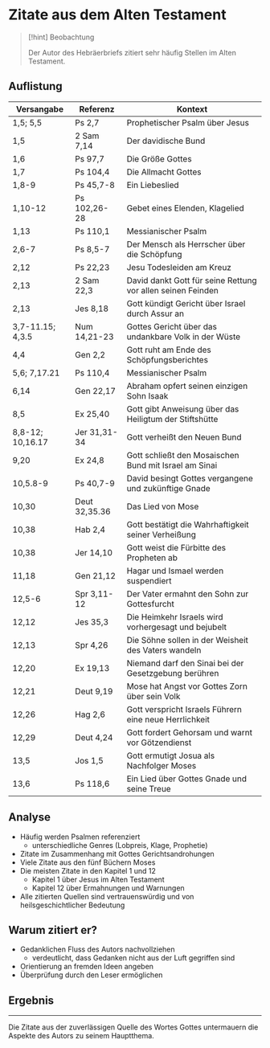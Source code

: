 # Zitate aus dem Alten Testament

> [!hint] Beobachtung
>
> Der Autor des Hebräerbriefs zitiert sehr häufig Stellen im Alten Testament.

## Auflistung

| Versangabe | Referenz | Kontext |
| ---- | ---- | ---- |
| 1,5; 5,5 | Ps 2,7 | Prophetischer Psalm über Jesus |
| 1,5 | 2 Sam 7,14 | Der davidische Bund |
| 1,6 | Ps 97,7 | Die Größe Gottes |
| 1,7 | Ps 104,4 | Die Allmacht Gottes |
| 1,8-9 | Ps 45,7-8 | Ein Liebeslied |
| 1,10-12 | Ps 102,26-28 | Gebet eines Elenden, Klagelied |
| 1,13 | Ps 110,1 | Messianischer Psalm |
| 2,6-7 | Ps 8,5-7 | Der Mensch als Herrscher über die Schöpfung |
| 2,12 | Ps 22,23 | Jesu Todesleiden am Kreuz |
| 2,13 | 2 Sam 22,3 | David dankt Gott für seine Rettung vor allen seinen Feinden |
| 2,13 | Jes 8,18 | Gott kündigt Gericht über Israel durch Assur an |
| 3,7-11.15; 4,3.5 | Num 14,21-23 | Gottes Gericht über das undankbare Volk in der Wüste |
| 4,4 | Gen 2,2 | Gott ruht am Ende des Schöpfungsberichtes |
| 5,6; 7,17.21 | Ps 110,4 | Messianischer Psalm |
| 6,14 | Gen 22,17 | Abraham opfert seinen einzigen Sohn Isaak |
| 8,5 | Ex 25,40 | Gott gibt Anweisung über das Heiligtum der Stiftshütte |
| 8,8-12; 10,16.17 | Jer 31,31-34 | Gott verheißt den Neuen Bund |
| 9,20 | Ex 24,8 | Gott schließt den Mosaischen Bund mit Israel am Sinai |
| 10,5.8-9 | Ps 40,7-9 | David besingt Gottes vergangene und zukünftige Gnade |
| 10,30 | Deut 32,35.36 | Das Lied von Mose |
| 10,38 | Hab 2,4 | Gott bestätigt die Wahrhaftigkeit seiner Verheißung |
| 10,38 | Jer 14,10 | Gott weist die Fürbitte des Propheten ab |
| 11,18 | Gen 21,12 | Hagar und Ismael werden suspendiert |
| 12,5-6 | Spr 3,11-12 | Der Vater ermahnt den Sohn zur Gottesfurcht |
| 12,12 | Jes 35,3 | Die Heimkehr Israels wird vorhergesagt und bejubelt |
| 12,13 | Spr 4,26 | Die Söhne sollen in der Weisheit des Vaters wandeln |
| 12,20 | Ex 19,13 | Niemand darf den Sinai bei der Gesetzgebung berühren |
| 12,21 | Deut 9,19 | Mose hat Angst vor Gottes Zorn über sein Volk |
| 12,26 | Hag 2,6 | Gott verspricht Israels Führern eine neue Herrlichkeit |
| 12,29 | Deut 4,24 | Gott fordert Gehorsam und warnt vor Götzendienst |
| 13,5 | Jos 1,5 | Gott ermutigt Josua als Nachfolger Moses |
| 13,6 | Ps 118,6 | Ein Lied über Gottes Gnade und seine Treue |

## Analyse

- Häufig werden Psalmen referenziert
	- unterschiedliche Genres (Lobpreis, Klage, Prophetie)
- Zitate im Zusammenhang mit Gottes Gerichtsandrohungen
- Viele Zitate aus den fünf Büchern Moses
- Die meisten Zitate in den Kapitel 1 und 12
	- Kapitel 1 über Jesus im Alten Testament
	- Kapitel 12 über Ermahnungen und Warnungen
- Alle zitierten Quellen sind vertrauenswürdig und von heilsgeschichtlicher Bedeutung

## Warum zitiert er?

- Gedanklichen Fluss des Autors nachvollziehen
	- verdeutlicht, dass Gedanken nicht aus der Luft gegriffen sind
- Orientierung an fremden Ideen angeben
- Überprüfung durch den Leser ermöglichen

## Ergebnis
---
Die Zitate aus der zuverlässigen Quelle des Wortes Gottes untermauern die Aspekte des Autors zu seinem Hauptthema.